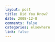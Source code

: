 ```yaml
--- 
layout: post
title: Did You Know?
date: 2008-12-8
comments: false
categories: elsewhere
link: false
---
```

<object width="425" height="344"><param name="movie" value="http://www.youtube.com/v/jpEnFwiqdx8&color1=0xb1b1b1&color2=0xcfcfcf&hl=en&feature=player_embedded&fs=1"></param><param name="allowFullScreen" value="true"></param><embed src="http://www.youtube.com/v/jpEnFwiqdx8&color1=0xb1b1b1&color2=0xcfcfcf&hl=en&feature=player_embedded&fs=1" type="application/x-shockwave-flash" allowfullscreen="true" width="425" height="344"></embed></object>
